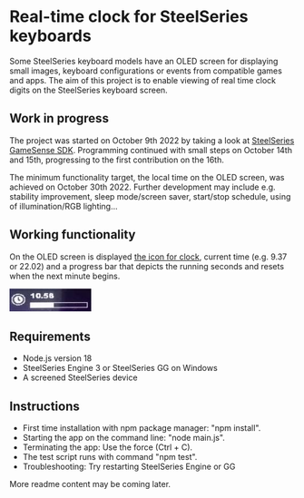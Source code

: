 # Real-time clock for SteelSeries keyboards

Some SteelSeries keyboard models have an OLED screen for displaying small images, keyboard configurations or events from compatible games and apps. The aim of this project is to enable viewing of real time clock digits on the SteelSeries keyboard screen.

## Work in progress
The project was started on October 9th 2022 by taking a look at [SteelSeries GameSense SDK](https://github.com/SteelSeries/gamesense-sdk). Programming continued with small steps on October 14th and 15th, progressing to the first contribution on the 16th.

The minimum functionality target, the local time on the OLED screen, was achieved on October 30th 2022. Further development may include e.g. stability improvement, sleep mode/screen saver, start/stop schedule, using of illumination/RGB lighting...

## Working functionality
On the OLED screen is displayed [the icon for clock](https://github.com/SteelSeries/gamesense-sdk/blob/master/doc/api/event-icons.md), current time (e.g. 9.37 or 22.02) and a progress bar that depicts the running seconds and resets when the next minute begins.

<img src="./readme_images/clock_bar_144_40.jpg" alt="Photo of the screen of SteelSeries Apex 7" width = "144" height="40" title="View of the OLED screen of SteelSeries Apex 7">

## Requirements
- Node.js version 18
- SteelSeries Engine 3 or SteelSeries GG on Windows
- A screened SteelSeries device

## Instructions
- First time installation with npm package manager: "npm install".
- Starting the app on the command line: "node main.js".
- Terminating the app: Use the force (Ctrl + C).
- The test script runs with command "npm test".
- Troubleshooting: Try restarting SteelSeries Engine or GG

More readme content may be coming later.
